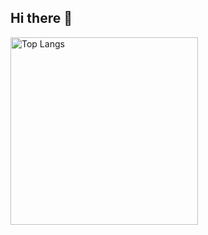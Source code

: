## Hi there 👋

<!--
**rinngo0302/rinngo0302** is a ✨ _special_ ✨ repository because its `README.md` (this file) appears on your GitHub profile.

Here are some ideas to get you started:

- 🔭 I’m currently working on ...
- 🌱 I’m currently learning ...
- 👯 I’m looking to collaborate on ...
- 🤔 I’m looking for help with ...
- 💬 Ask me about ...
- 📫 How to reach me: ...
- 😄 Pronouns: ...
- ⚡ Fun fact: ...
-->
<img alt="Top Langs" height="300px" src="https://github-readme-stats.vercel.app/api/top-langs/?username=rinngo0302&count_private=true&show_icons=true&theme=tokyonight" />
